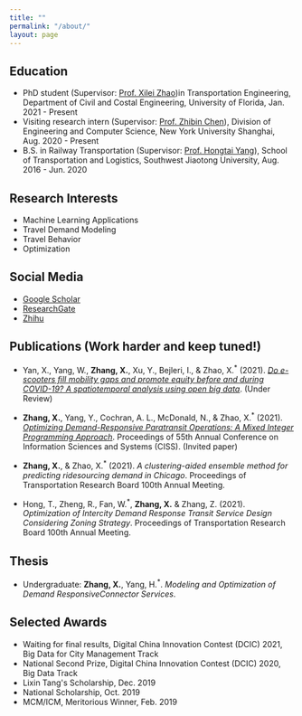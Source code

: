 ```yaml
---
title: ""
permalink: "/about/"
layout: page
---
```


## Education

- PhD student (Supervisor: [Prof. Xilei Zhao](https://www.essie.ufl.edu/people/name/xilei-zhao/))in Transportation Engineering, Department of Civil and Costal Engineering, University of Florida, Jan. 2021 - Present
- Visiting research intern (Supervisor: [Prof. Zhibin Chen](https://shanghai.nyu.edu/academics/faculty/directory/zhibin-chen)),  Division of Engineering and Computer Science, New York University Shanghai, Aug. 2020 - Present
- B.S. in Railway Transportation (Supervisor: [Prof. Hongtai Yang](https://faculty.swjtu.edu.cn/yanghongtai/en/index.htm)), School of Transportation and Logistics, Southwest Jiaotong University, Aug. 2016 - Jun. 2020

## Research Interests
- Machine Learning Applications
- Travel Demand Modeling
- Travel Behavior
- Optimization

## Social Media

 - [Google Scholar](https://scholar.google.com/citations?hl=zh-CN&user=VpVo0MQAAAAJ)
 - [ResearchGate](https://www.researchgate.net/profile/Xiaojian-Zhang-8)
 - [Zhihu](https://www.zhihu.com/people/xie-xie-nong-35-99)

## Publications (Work harder and keep tuned!)
- Yan, X., Yang, W., **Zhang, X.**, Xu, Y., Bejleri, I., & Zhao, X.<sup>*</sup> (2021). [*Do e-scooters fill mobility gaps and promote equity before and during COVID-19? A spatiotemporal analysis using open big data*](https://arxiv.org/abs/2103.09060).  (Under Review)

- **Zhang, X.**, Yang, Y., Cochran, A. L., McDonald, N., & Zhao, X.<sup>*</sup> (2021). [*Optimizing Demand-Responsive Paratransit Operations: A Mixed Integer Programming Approach*](https://arxiv.org/pdf/2012.10648). Proceedings of 55th Annual Conference on Information Sciences and Systems (CISS). (Invited paper)

- **Zhang, X.**, & Zhao, X.<sup>*</sup> (2021). _A clustering-aided ensemble method for predicting ridesourcing demand in Chicago_. Proceedings of Transportation Research Board 100th Annual Meeting.

- Hong, T., Zheng, R., Fan, W.<sup>*</sup>, **Zhang, X.** & Zhang, Z. (2021). _Optimization of Intercity Demand Response Transit Service Design Considering Zoning Strategy_. Proceedings of Transportation Research Board 100th Annual Meeting.

## Thesis
- Undergraduate: **Zhang, X.**, Yang, H.<sup>*</sup>. _Modeling and Optimization of Demand ResponsiveConnector Services_. 


## Selected Awards
- Waiting for final results, Digital China Innovation Contest (DCIC) 2021, Big Data for City Management Track
- National Second Prize, Digital China Innovation Contest (DCIC) 2020, Big Data Track
- Lixin Tang's Scholarship, Dec. 2019
- National Scholarship, Oct. 2019
- MCM/ICM, Meritorious Winner, Feb. 2019
